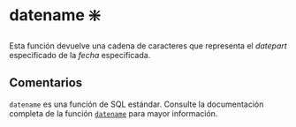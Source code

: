 ﻿---
SidebarGroup: "Funciones de fecha"
Autogenerated: true
---

# datename ❇️

Esta función devuelve una cadena de caracteres que representa el *datepart* especificado de la *fecha* especificada.

## Comentarios 

`datename` es una función de SQL estándar. Consulte la documentación completa de la función [`datename`](https://learn.microsoft.com/es-es/sql/t-sql/functions/datename-transact-sql) para mayor información.
